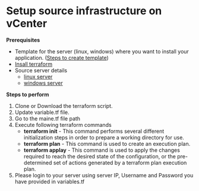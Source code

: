 # Setup source infrastructure on vCenter
**Prerequisites**
* Template for the server (linux, windows) where you want to install your application. ([Steps to create template](https://docs.vmware.com/en/VMware-vSphere/6.7/com.vmware.vsphere.vm_admin.doc/GUID-FE6DE4DF-FAD0-4BB0-A1FD-AFE9A40F4BFE.html))
* [Insall terraform](https://learn.hashicorp.com/terraform/getting-started/install.html)
* Source server details
    * [linux server](terraform-scrips/linux/variables.tf)
	* [windows server](terraform-scrips/windows/variables.tf)

**Steps to perform**
1. Clone or Download the terraform script.
2. Update variable.tf file.
3. Go to the maine.tf file path
4. Execute following terraform commands
    * **terraform init** - This command performs several different initialization steps in order to prepare a working directory for use.
    * **terraform plan** - This command is used to create an execution plan. 
    * **terraform applay** - This command is used to apply the changes required to reach the desired state of the configuration, or the pre-determined set of actions generated by a terraform plan execution plan.
5. Please login to your server using server IP, Username and Password you have provided in variables.tf